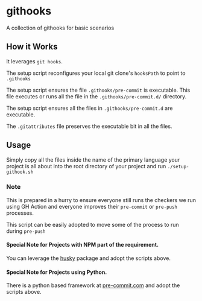 # githooks

A collection of githooks for basic scenarios

## How it Works

It leverages `git hooks`.

The setup script reconfigures your local git clone's `hooksPath` to point to `.githooks`

The setup script ensures the file `.githooks/pre-commit` is executable. This file executes
or runs all the file in the `.githooks/pre-commit.d/` directory. 

The setup script ensures all the files in `.githooks/pre-commit.d` are executable.

The `.gitattributes` file preserves the executable bit in all the files.

## Usage

Simply copy all the files inside the name of the primary language your project is all about
into the root directory of your project and run `./setup-githook.sh`

### Note

This is prepared in a hurry to ensure everyone still runs the checkers we run using GH Action 
and everyone improves their `pre-commit` or `pre-push` processes.

This script can be easily adopted to move some of the process to run during `pre-push`

#### Special Note for Projects with NPM part of the requirement.

You can leverage the [husky](https://typicode.github.io/husky/) package and adopt the scripts above.

#### Special Note for Projects using Python.

There is a python based framework at [pre-commit.com](https://pre-commit.com) and adopt the scripts above.
